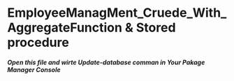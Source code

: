 # EmployeeManagMent_Cruede_With_AggregateFunction & Stored procedure
<h5>Open this file and wirte Update-database comman in Your Pakage Manager Console</h5>
